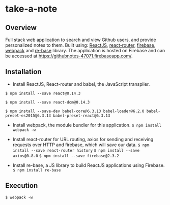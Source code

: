  take-a-note
==================

Overview
---------

Full stack web application to search and view Github users, and provide personalized notes to them. 
Built using: 
[ReactJS](https://facebook.github.io/react/index.html),
[react-router](https://react-router.now.sh),
[firebase](https://firebase.google.com/),
[webpack](https://webpack.github.io) and
[re-base](https://github.com/tylermcginnis/re-base) library.
The application is hosted on Firebase and can be accessed at https://githubnotes-47071.firebaseapp.com/.

Installation
-------------

* Install ReactJS, React-router and babel, the JavaScript transpiler.

`$ npm install --save react@0.14.3`

`$ npm install --save react-dom@0.14.3` 

`$ npm install --save-dev babel-core@6.3.13 babel-loader@6.2.0 babel-preset-es2015@6.3.13 babel-preset-react@6.3.13`

* Install webpack, the module bundler for this application.
`$ npm install webpack -w`

* Install react-router for URL routing, axios for sending and receiving requests over HTTP and firebase, which will save our data.
`$ npm install --save react-router history`
`$ npm install --save axios@0.8.0`
`$ npm install --save firebase@2.3.2`

* Install re-base, a JS library to build ReactJS applications using Firebase.
`$ npm install re-base`

Execution
---------------
`$ webpack -w`


